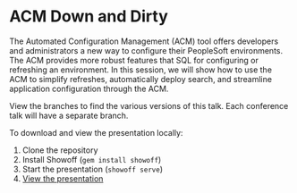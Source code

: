 # ACM Down and Dirty

The Automated Configuration Management (ACM) tool offers developers and administrators a new way to configure their PeopleSoft environments. The ACM provides more robust features that SQL for configuring or refreshing an environment. In this session, we will show how to use the ACM to simplify refreshes, automatically deploy search, and streamline application configuration through the ACM.

View the branches to find the various versions of this talk. Each conference talk will have a separate branch.

To download and view the presentation locally:

1. Clone the repository
1. Install Showoff (`gem install showoff`)
1. Start the presentation (`showoff serve`)
1. [View the presentation](http://localhost:9090/)

